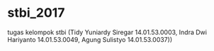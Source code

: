 # stbi_2017
tugas kelompok stbi (Tidy Yuniardy Siregar 14.01.53.0003, Indra Dwi Hariyanto 14.01.53.0049, Agung Sulistyo 14.01.53.0037))
